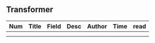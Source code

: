 ## Transformer

| Num  | Title | Field | Desc | Author | Time | read |
| ---- | ----- | ----- | ---- | ------ | ---- | ---- |
|      |       |       |      |        |      |      |
|      |       |       |      |        |      |      |

## 